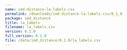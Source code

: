 ```yaml
---
name: imd-distance-la-labels-csv
permalink: /downloads/imd-distance-la-labels-csv/0_1_0
package: imd_distance
title: la_labels
filename: la_labels.csv
version: 0.1.0
full_version: 0.1.0
file: /data/imd_distance/0.1.0/la_labels.csv
---
```

